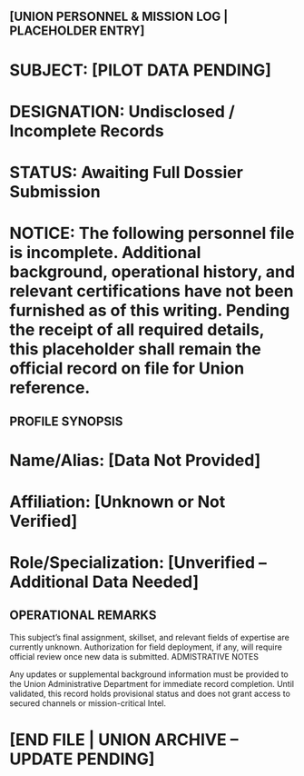 ## [UNION PERSONNEL & MISSION LOG | PLACEHOLDER ENTRY]
# SUBJECT: [PILOT DATA PENDING]
# DESIGNATION: Undisclosed / Incomplete Records
# STATUS: Awaiting Full Dossier Submission

# NOTICE: The following personnel file is incomplete. Additional background, operational history, and relevant certifications have not been furnished as of this writing. Pending the receipt of all required details, this placeholder shall remain the official record on file for Union reference.

## PROFILE SYNOPSIS

# Name/Alias: [Data Not Provided]
# Affiliation: [Unknown or Not Verified]
# Role/Specialization: [Unverified – Additional Data Needed]

## OPERATIONAL REMARKS

This subject’s final assignment, skillset, and relevant fields of expertise are currently unknown.
Authorization for field deployment, if any, will require official review once new data is submitted.
ADMISTRATIVE NOTES

Any updates or supplemental background information must be provided to the Union Administrative Department for immediate record completion.
Until validated, this record holds provisional status and does not grant access to secured channels or mission-critical Intel.

# [END FILE | UNION ARCHIVE – UPDATE PENDING]
